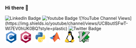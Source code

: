 ### Hi there 👋

<div id="badges">
  <img src="https://img.shields.io/badge/LinkedIn-blue?style=plastic&logo=linkedin&logoColor=white" alt="LinkedIn Badge"/>
  <img src="https://img.shields.io/badge/YouTube-red?style=plastic&logo=youtube&logoColor=white" alt="Youtube Badge"/>
  ![YouTube Channel Views](https://img.shields.io/youtube/channel/views/UC8butISFwT-Wl7EV0hUK0BQ?style=plastic)
  <img src="https://img.shields.io/badge/Twitter-blue?style=plastic&logo=twitter&logoColor=white" alt="Twitter Badge"/>
</div>

<div>
  <img src="https://github.com/devicons/devicon/blob/master/icons/c/c-original.svg" title="C" alt="C" width="40" height="40"/>&nbsp;
  <img src="https://github.com/devicons/devicon/blob/master/icons/cplusplus/cplusplus-original.svg" title="C++" alt="C++" width="40" height="40"/>&nbsp;
  <img src="https://github.com/devicons/devicon/blob/master/icons/python/python-original.svg" title="Python" alt="Python" width="40" height="40"/>&nbsp;
  <img src="https://github.com/devicons/devicon/blob/master/icons/matlab/matlab-original.svg" title="Matlab" alt="Matlab" width="40" height="40"/>&nbsp;
  <img src="https://github.com/devicons/devicon/blob/master/icons/linux/linux-original.svg" title="Linux" alt="Linux" width="40" height="40"/>&nbsp;
  <img src="https://github.com/devicons/devicon/blob/master/icons/vim/vim-original.svg" title="Vim" alt="Vim" width="40" height="40"/>
</div>

<!--
**PennRobotics/PennRobotics** is a ✨ _special_ ✨ repository because its `README.md` (this file) appears on your GitHub profile.

Here are some ideas to get you started:

- 🔭 I’m currently working on ...
- 🌱 I’m currently learning ...
- 👯 I’m looking to collaborate on ...
- 🤔 I’m looking for help with ...
- 💬 Ask me about ...
- 📫 How to reach me: ...
- 😄 Pronouns: ...
- ⚡ Fun fact: ...
-->
